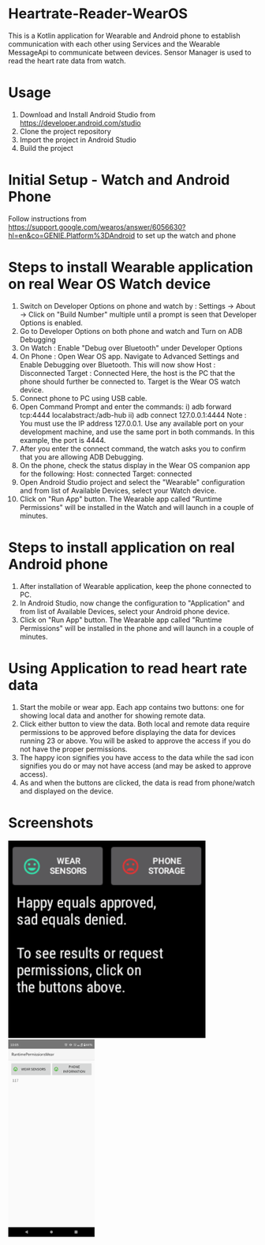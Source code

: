 # Heartrate-Reader-WearOS

This is a Kotlin application for Wearable and Android phone to establish communication with each other using Services and the Wearable MessageApi to communicate between devices. Sensor Manager is used to read the heart rate data from watch.

# Usage
1. Download and Install Android Studio from https://developer.android.com/studio 
2. Clone the project repository
3. Import the project in Android Studio
4. Build the project

# Initial Setup - Watch and Android Phone

Follow instructions from https://support.google.com/wearos/answer/6056630?hl=en&co=GENIE.Platform%3DAndroid to set up the watch and phone

# Steps to install Wearable application on real Wear OS Watch device

1. Switch on Developer Options on phone and watch by :
   Settings -> About -> Click on "Build Number" multiple until a prompt is seen that Developer Options is enabled.
2. Go to Developer Options on both phone and watch and Turn on ADB Debugging
3. On Watch : Enable "Debug over Bluetooth" under Developer Options
4. On Phone : Open Wear OS app. Navigate to Advanced Settings and Enable Debugging over Bluetooth. This will now show 
              Host : Disconnected
              Target : Connected
              Here, the host is the PC that the phone should further be connected to.
              Target is the Wear OS watch device.
5. Connect phone to PC using USB cable.
6. Open Command Prompt and enter the commands: 
      i) adb forward tcp:4444 localabstract:/adb-hub
      ii) adb connect 127.0.0.1:4444
      Note : You must use the IP address 127.0.0.1. Use any available port on your development machine, and use the same port in both commands. In this example,                the port is 4444.
7. After you enter the connect command, the watch asks you to confirm that you are allowing ADB Debugging.
8. On the phone, check the status display in the Wear OS companion app for the following:
   Host: connected
   Target: connected
9. Open Android Studio project and select the "Wearable" configuration and from list of Available Devices, select your Watch device.
10. Click on "Run App" button. The Wearable app called "Runtime Permissions" will be installed in the Watch and will launch in a couple of minutes. 

# Steps to install application on real Android phone

1. After installation of Wearable application, keep the phone connected to PC.
2. In Android Studio, now change the configuration to "Application" and from list of Available Devices, select your Android phone device.
3. Click on "Run App" button. The Wearable app called "Runtime Permissions" will be installed in the phone and will launch in a couple of minutes.

# Using Application to read heart rate data

1. Start the mobile or wear app. Each app contains two buttons: one for showing local data and another for showing remote data.
2. Click either button to view the data. Both local and remote data require permissions to be approved before displaying the data for devices running 23 or above.    You will be asked to approve the access if you do not have the proper permissions.
3. The happy icon signifies you have access to the data while the sad icon signifies you do or may not have access (and may be asked to approve access).
4. As and when the buttons are clicked, the data is read from phone/watch and displayed on the device.

# Screenshots

<img src="screenshots/screenshot-wear.png" height="400" alt="Screenshot_Wear"/> <img src="screenshots/screenshot-phone.png" height="400" alt="Screenshot_Phone"/> 
